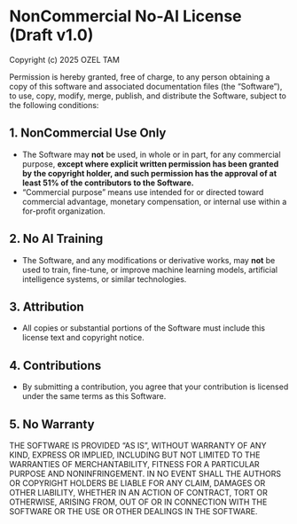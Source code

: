 # NonCommercial No-AI License (Draft v1.0)

Copyright (c) 2025 OZEL TAM

Permission is hereby granted, free of charge, to any person obtaining a copy
of this software and associated documentation files (the “Software”), to use,
copy, modify, merge, publish, and distribute the Software, subject to the
following conditions:

## 1. NonCommercial Use Only
- The Software may **not** be used, in whole or in part, for any commercial purpose, 
**except where explicit written permission has been granted by the copyright holder, 
and such permission has the approval of at least 51% of the contributors to the Software.**
- “Commercial purpose” means use intended for or directed toward commercial
  advantage, monetary compensation, or internal use within a for-profit organization.

## 2. No AI Training
- The Software, and any modifications or derivative works, may **not** be used
  to train, fine-tune, or improve machine learning models, artificial
  intelligence systems, or similar technologies.

## 3. Attribution
- All copies or substantial portions of the Software must include this license
  text and copyright notice.

## 4. Contributions
- By submitting a contribution, you agree that your contribution is licensed
  under the same terms as this Software.

## 5. No Warranty
THE SOFTWARE IS PROVIDED “AS IS”, WITHOUT WARRANTY OF ANY KIND, EXPRESS OR
IMPLIED, INCLUDING BUT NOT LIMITED TO THE WARRANTIES OF MERCHANTABILITY,
FITNESS FOR A PARTICULAR PURPOSE AND NONINFRINGEMENT. IN NO EVENT SHALL THE
AUTHORS OR COPYRIGHT HOLDERS BE LIABLE FOR ANY CLAIM, DAMAGES OR OTHER
LIABILITY, WHETHER IN AN ACTION OF CONTRACT, TORT OR OTHERWISE, ARISING FROM,
OUT OF OR IN CONNECTION WITH THE SOFTWARE OR THE USE OR OTHER DEALINGS IN THE
SOFTWARE.
